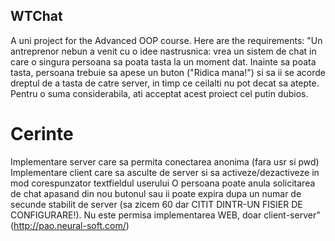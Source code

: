 ## WTChat
A uni project for the Advanced OOP course.
Here are the requirements:
"Un antreprenor nebun a venit cu o idee nastrusnica: vrea un sistem de chat in care o singura persoana sa poata tasta la un moment dat.     Inainte sa poata tasta, persoana trebuie sa apese un buton ("Ridica mana!") si sa ii se acorde dreptul de a tasta de catre server, in timp ce ceilalti nu pot decat sa atepte. Pentru o suma considerabila, ati acceptat acest proiect cel putin dubios.
# Cerinte
Implementare server care sa permita conectarea anonima (fara usr si pwd)
Implementare client care sa asculte de server si sa activeze/dezactiveze in mod corespunzator textfieldul userului
O persoana poate anula solicitarea de chat apasand din nou butonul sau ii poate expira dupa un numar de secunde stabilit de server (sa zicem 60 dar CITIT DINTR-UN FISIER DE CONFIGURARE!).
Nu este permisa implementarea WEB, doar client-server"
(http://pao.neural-soft.com/)
